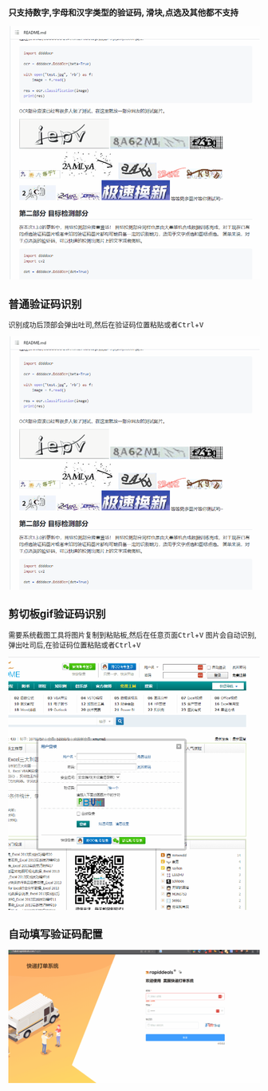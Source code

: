 ### 只支持数字,字母和汉字类型的验证码, 滑块,点选及其他都不支持

![all](./img/all.gif)

## 普通验证码识别

识别成功后顶部会弹出吐司,然后在验证码位置粘贴或者<kbd>Ctrl</kbd>+<kbd>V</kbd>

![all](./img/all.gif)



## 剪切板gif验证码识别

需要系统截图工具将图片复制到粘贴板,然后在任意页面<kbd>Ctrl</kbd>+<kbd>V</kbd> 图片会自动识别,弹出吐司后,在验证码位置粘贴或者<kbd>Ctrl</kbd>+<kbd>V</kbd>

![all](./img/clip.gif)





## 自动填写验证码配置

![all](./img/rule.gif)

